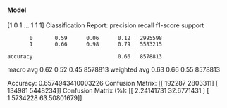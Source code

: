 #### Model
[1 0 1 ... 1 1 1]
Classification Report:
              precision    recall  f1-score   support

           0       0.59      0.06      0.12   2995598
           1       0.66      0.98      0.79   5583215

    accuracy                           0.66   8578813
   macro avg       0.62      0.52      0.45   8578813
weighted avg       0.63      0.66      0.55   8578813

Accuracy: 0.6574943410003226
Confusion Matrix:
[[ 192287 2803311]
 [ 134981 5448234]]
Confusion Matrix (%):
[[ 2.24141731 32.6771431 ]
 [ 1.5734228  63.50801679]]
